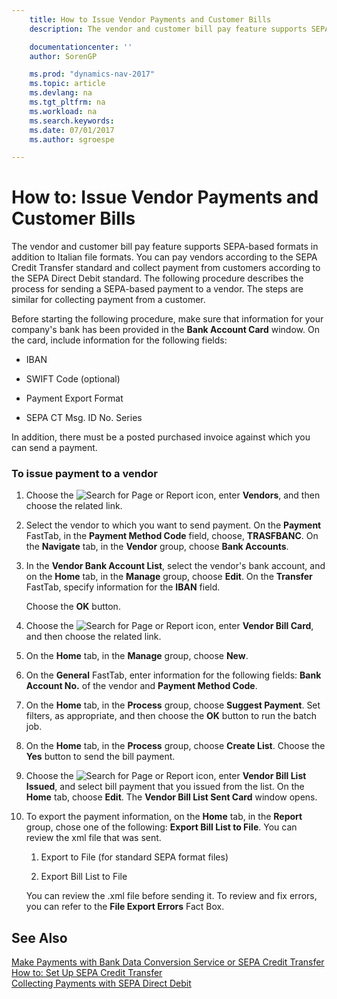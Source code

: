 ```yaml
---
    title: How to Issue Vendor Payments and Customer Bills
    description: The vendor and customer bill pay feature supports SEPA-based formats in addition to Italian file formats. You can pay vendors according to the SEPA Credit Transfer standard and collect payment from customers according to the SEPA Direct Debit standard. The following procedure describes the process for sending a SEPA-based payment to a vendor. The steps are similar for collecting payment from a customer.

    documentationcenter: ''
    author: SorenGP

    ms.prod: "dynamics-nav-2017"
    ms.topic: article
    ms.devlang: na
    ms.tgt_pltfrm: na
    ms.workload: na
    ms.search.keywords:
    ms.date: 07/01/2017
    ms.author: sgroespe

---
```

# How to: Issue Vendor Payments and Customer Bills
The vendor and customer bill pay feature supports SEPA-based formats in addition to Italian file formats. You can pay vendors according to the SEPA Credit Transfer standard and collect payment from customers according to the SEPA Direct Debit standard. The following procedure describes the process for sending a SEPA-based payment to a vendor. The steps are similar for collecting payment from a customer.  

 Before starting the following procedure, make sure that information for your company's bank has been provided in the **Bank Account Card** window. On the card, include information for the following fields:  

-   IBAN  

-   SWIFT Code (optional)  

-   Payment Export Format  

-   SEPA CT Msg. ID No. Series  

 In addition, there must be a posted purchased invoice against which you can send a payment.  

### To issue payment to a vendor  

1.  Choose the ![Search for Page or Report](media/ui-search/search_small.png "Search for Page or Report icon") icon, enter **Vendors**, and then choose the related link.  

2.  Select the vendor to which you want to send payment. On the **Payment** FastTab, in the **Payment Method Code** field, choose, **TRASFBANC**. On the **Navigate** tab, in the **Vendor** group, choose **Bank Accounts**.  

3.  In the **Vendor Bank Account List**, select the vendor's bank account, and on the **Home** tab, in the **Manage** group, choose **Edit**. On the **Transfer** FastTab, specify information for the **IBAN** field.  

     Choose the **OK** button.  

4.  Choose the ![Search for Page or Report](media/ui-search/search_small.png "Search for Page or Report icon") icon, enter **Vendor Bill Card**, and then choose the related link.  

5.  On the **Home** tab, in the **Manage** group, choose **New**.  

6.  On the **General** FastTab, enter information for the following fields: **Bank Account No.** of the vendor and **Payment Method Code**.  

7.  On the **Home** tab, in the **Process** group, choose **Suggest Payment**. Set filters, as appropriate, and then choose the **OK** button to run the batch job.  

8.  On the **Home** tab, in the **Process** group, choose **Create List**. Choose the **Yes** button to send the bill payment.  

9. Choose the ![Search for Page or Report](media/ui-search/search_small.png "Search for Page or Report icon") icon, enter **Vendor Bill List Issued**, and select bill payment that you issued from the list. On the **Home** tab, choose **Edit**. The **Vendor Bill List Sent Card** window opens.  

10. To export the payment information, on the **Home** tab, in the **Report** group, chose one of the following: **Export Bill List to File**. You can review the xml file that was sent.  

    1.  Export to File (for standard SEPA format files)  

    2.  Export Bill List to File  

     You can review the .xml file before sending it. To review and fix errors, you can refer to the **File Export Errors** Fact Box.  

## See Also  
 [Make Payments with Bank Data Conversion Service or SEPA Credit Transfer](finance-make-payments-with-bank-data-conversion-service-or-sepa-credit-transfer.md)   
 [How to: Set Up SEPA Credit Transfer](../../finance-how-to-set-up-sepa-credit-transfer.md)   
 [Collecting Payments with SEPA Direct Debit](../../finance-collect-payments-with-sepa-direct-debit.md)
